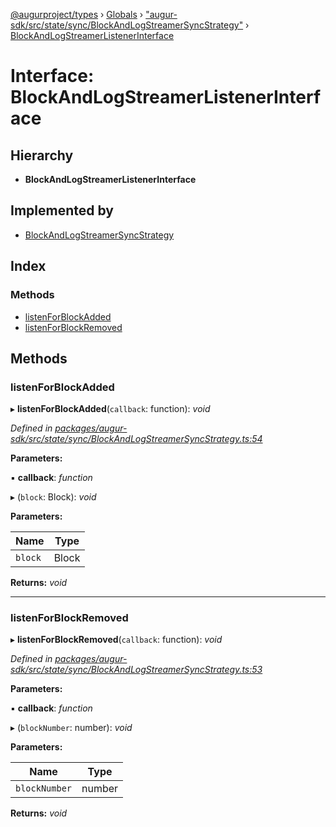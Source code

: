 [@augurproject/types](../README.md) › [Globals](../globals.md) › ["augur-sdk/src/state/sync/BlockAndLogStreamerSyncStrategy"](../modules/_augur_sdk_src_state_sync_blockandlogstreamersyncstrategy_.md) › [BlockAndLogStreamerListenerInterface](_augur_sdk_src_state_sync_blockandlogstreamersyncstrategy_.blockandlogstreamerlistenerinterface.md)

# Interface: BlockAndLogStreamerListenerInterface

## Hierarchy

* **BlockAndLogStreamerListenerInterface**

## Implemented by

* [BlockAndLogStreamerSyncStrategy](../classes/_augur_sdk_src_state_sync_blockandlogstreamersyncstrategy_.blockandlogstreamersyncstrategy.md)

## Index

### Methods

* [listenForBlockAdded](_augur_sdk_src_state_sync_blockandlogstreamersyncstrategy_.blockandlogstreamerlistenerinterface.md#listenforblockadded)
* [listenForBlockRemoved](_augur_sdk_src_state_sync_blockandlogstreamersyncstrategy_.blockandlogstreamerlistenerinterface.md#listenforblockremoved)

## Methods

###  listenForBlockAdded

▸ **listenForBlockAdded**(`callback`: function): *void*

*Defined in [packages/augur-sdk/src/state/sync/BlockAndLogStreamerSyncStrategy.ts:54](https://github.com/AugurProject/augur/blob/88b6e76efb/packages/augur-sdk/src/state/sync/BlockAndLogStreamerSyncStrategy.ts#L54)*

**Parameters:**

▪ **callback**: *function*

▸ (`block`: Block): *void*

**Parameters:**

Name | Type |
------ | ------ |
`block` | Block |

**Returns:** *void*

___

###  listenForBlockRemoved

▸ **listenForBlockRemoved**(`callback`: function): *void*

*Defined in [packages/augur-sdk/src/state/sync/BlockAndLogStreamerSyncStrategy.ts:53](https://github.com/AugurProject/augur/blob/88b6e76efb/packages/augur-sdk/src/state/sync/BlockAndLogStreamerSyncStrategy.ts#L53)*

**Parameters:**

▪ **callback**: *function*

▸ (`blockNumber`: number): *void*

**Parameters:**

Name | Type |
------ | ------ |
`blockNumber` | number |

**Returns:** *void*
